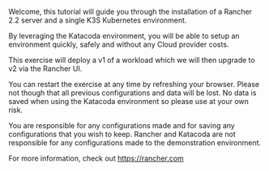 Welcome, this tutorial will guide you through the installation of a Rancher 2.2 server and a single K3S Kubernetes environment.

By leveraging the Katacoda environment, you will be able to setup an environment quickly, safely and without any Cloud provider costs.

This exercise will deploy a v1 of a workload which we will then upgrade to v2 via the Rancher UI.

You can restart the exercise at any time by refreshing your browser.  Please not though that all previous configurations and data will be lost.  No data is saved when using the Katacoda environment so please use at your own risk.

You are responsible for any configurations made and for saving any configurations that you wish to keep.  Rancher and Katacoda are not responsible for any configurations made to the demonstration environment.

For more information, check out https://rancher.com
